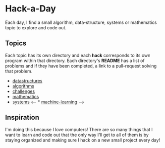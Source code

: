 # Hack-a-Day

Each day, I find a small algorithm, data-structure, systems or mathematics topic to explore and code out.

## Topics

Each topic has its own directory and each **hack** corresponds to its own program within that directory. Each directory's **README** has a list of problems and if they have been completed, a link to a pull-request solving that problem.

* [datastructures](./data_structures)
* [algorithms](./algorithms)
* [challenges](./challenges)
* [mathematics](./mathematics)
* [systems](./systems) 
<-- * [machine-learning](./machine_learning) -->

## Inspiration

I'm doing this because I love computers! There are so many things that I want to learn and code out that the only way I'll get to all of them is by staying organized and making sure I hack on a new small project every day!
